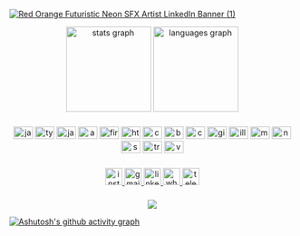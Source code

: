 <a href="https://im.ge/i/Ohr3of"><img src="https://i.im.ge/2022/08/22/Ohr3of.Red-Orange-Futuristic-Neon-SFX-Artist-LinkedIn-Banner-1.gif" alt="Red Orange Futuristic Neon SFX Artist LinkedIn Banner (1)" border="0"></a>

<div align="center">
  <img src="https://github-readme-stats.vercel.app/api?hide_title=false&hide_rank=false&show_icons=true&include_all_commits=false&count_private=true&disable_animations=false&theme=aura&locale=en&hide_border=true&username=Bianca-goncalvess" height="150" alt="stats graph"  />
  <img src="https://github-readme-stats.vercel.app/api/top-langs?locale=en&hide_title=false&layout=compact&card_width=320&langs_count=6&theme=aura&hide_border=true&username=Bianca-goncalvess" height="150" alt="languages graph"  />
</div>

###

<div align="center">
  <img src="https://cdn.jsdelivr.net/gh/devicons/devicon/icons/javascript/javascript-original.svg" height="22" width="34" alt="javascript logo"  />
  <img src="https://cdn.jsdelivr.net/gh/devicons/devicon/icons/typescript/typescript-plain.svg" height="22" width="34" alt="typescript logo"  />
  <img src="https://cdn.jsdelivr.net/gh/devicons/devicon/icons/java/java-original.svg" height="22" width="34" alt="java logo"  />
  <img src="https://cdn.jsdelivr.net/gh/devicons/devicon/icons/angularjs/angularjs-original.svg" height="22" width="34" alt="angularjs logo"  />
  <img src="https://cdn.jsdelivr.net/gh/devicons/devicon/icons/firebase/firebase-plain.svg" height="22" width="34" alt="firebase logo"  />
  <img src="https://cdn.jsdelivr.net/gh/devicons/devicon/icons/html5/html5-original.svg" height="22" width="34" alt="html5 logo"  />
  <img src="https://cdn.jsdelivr.net/gh/devicons/devicon/icons/css3/css3-original.svg" height="22" width="34" alt="css3 logo"  />
  <img src="https://cdn.jsdelivr.net/gh/devicons/devicon/icons/bootstrap/bootstrap-original.svg" height="22" width="34" alt="bootstrap logo"  />
  <img src="https://cdn.jsdelivr.net/gh/devicons/devicon/icons/canva/canva-original.svg" height="22" width="34" alt="canva logo"  />
  <img src="https://cdn.jsdelivr.net/gh/devicons/devicon/icons/git/git-original.svg" height="22" width="34" alt="git logo"  />
  <img src="https://cdn.jsdelivr.net/gh/devicons/devicon/icons/illustrator/illustrator-plain.svg" height="22" width="34" alt="illustrator logo"  />
  <img src="https://cdn.jsdelivr.net/gh/devicons/devicon/icons/mysql/mysql-original.svg" height="22" width="34" alt="mysql logo"  />
  <img src="https://cdn.jsdelivr.net/gh/devicons/devicon/icons/nodejs/nodejs-original.svg" height="22" width="34" alt="nodejs logo"  />
  <img src="https://cdn.jsdelivr.net/gh/devicons/devicon/icons/spring/spring-original.svg" height="22" width="34" alt="spring logo"  />
  <img src="https://cdn.jsdelivr.net/gh/devicons/devicon/icons/trello/trello-plain.svg" height="22" width="34" alt="trello logo"  />
  <img src="https://cdn.jsdelivr.net/gh/devicons/devicon/icons/vscode/vscode-original.svg" height="22" width="34" alt="vscode logo"  />
</div>

###

<div align="center">
  <a href="https://www.instagram.com/eng.biagoncalves/" target="_blank">
    <img src="https://img.shields.io/static/v1?message=Instagram&logo=instagram&label=&color=E4405F&logoColor=white&labelColor=&style=for-the-badge" height="30" alt="instagram logo"  />
  </a>
  <a href="mailto:bianca.adm01@gmail.com" target="_blank">
    <img src="https://img.shields.io/static/v1?message=Gmail&logo=gmail&label=&color=D14836&logoColor=white&labelColor=&style=for-the-badge" height="30" alt="gmail logo"  />
  </a>
  <a href="https://www.linkedin.com/in/bianca-gon%C3%A7alves-76b1a6111/" target="_blank">
    <img src="https://img.shields.io/static/v1?message=LinkedIn&logo=linkedin&label=&color=0077B5&logoColor=white&labelColor=&style=for-the-badge" height="30" alt="linkedin logo"  />
  </a>
  <a href="https://wa.me/5571999086721" target="_blank">
    <img src="https://img.shields.io/static/v1?message=Whatsapp&logo=whatsapp&label=&color=25D366&logoColor=white&labelColor=&style=for-the-badge" height="30" alt="whatsapp logo"  />
  </a>
  <a href="https://t.me/BiaGoncalves" target="_blank">
    <img src="https://img.shields.io/static/v1?message=Telegram&logo=telegram&label=&color=2CA5E0&logoColor=white&labelColor=&style=for-the-badge" height="30" alt="telegram logo"  />
  </a>
</div>

###

<div align="center">
  <img src="https://profile-counter.glitch.me/Bianca-goncalvess/count.svg?"  />
</div>

[![Ashutosh's github activity graph](https://activity-graph.herokuapp.com/graph?username=Bianca-goncalvess&bg_color=0D1117&color=708090&line=D94100&hide_border=true&point=7C14FA&area=true&hide_title=true&custom_title=)](https://github.com/bianca-goncalvess/github-readme-activity-graph)

###
